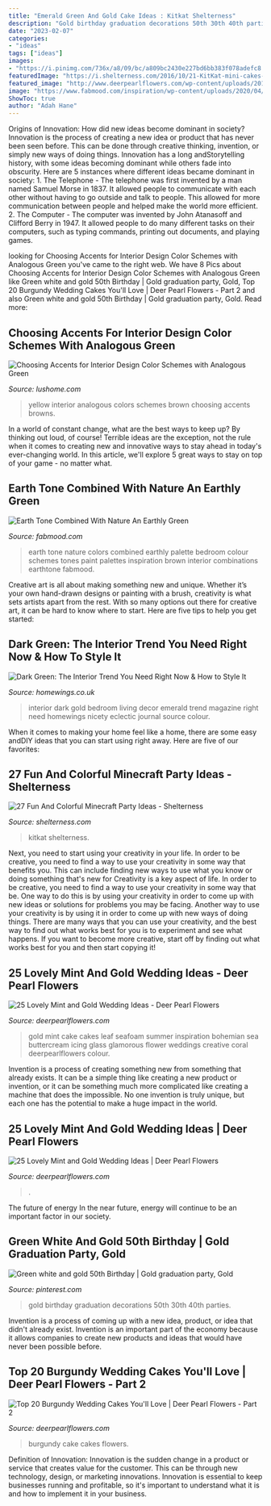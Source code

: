 ```yaml
---
title: "Emerald Green And Gold Cake Ideas : Kitkat Shelterness"
description: "Gold birthday graduation decorations 50th 30th 40th parties"
date: "2023-02-07"
categories:
- "ideas"
tags: ["ideas"]
images:
- "https://i.pinimg.com/736x/a8/09/bc/a809bc2430e227bd6bb383f078adefc8.jpg"
featuredImage: "https://i.shelterness.com/2016/10/21-KitKat-mini-cakes-for-a-Minecraft-party.jpg"
featured_image: "http://www.deerpearlflowers.com/wp-content/uploads/2017/12/Burgundy-wedding-cake-idea-8.jpg"
image: "https://www.fabmood.com/inspiration/wp-content/uploads/2020/04/earth-tone-brown-green.jpg"
ShowToc: true
author: "Adah Hane"
---
```



Origins of Innovation: How did new ideas become dominant in society?
Innovation is the process of creating a new idea or product that has never been seen before. This can be done through creative thinking, invention, or simply new ways of doing things. Innovation has a long andStorytelling history, with some ideas becoming dominant while others fade into obscurity. Here are 5 instances where different ideas became dominant in society: 1. The Telephone - The telephone was first invented by a man named Samuel Morse in 1837. It allowed people to communicate with each other without having to go outside and talk to people. This allowed for more communication between people and helped make the world more efficient. 2. The Computer - The computer was invented by John Atanasoff and Clifford Berry in 1947. It allowed people to do many different tasks on their computers, such as typing commands, printing out documents, and playing games.

	

		
looking for Choosing Accents for Interior Design Color Schemes with Analogous Green you've came to the right web. We have 8 Pics about Choosing Accents for Interior Design Color Schemes with Analogous Green like Green white and gold 50th Birthday | Gold graduation party, Gold, Top 20 Burgundy Wedding Cakes You&#039;ll Love | Deer Pearl Flowers - Part 2 and also Green white and gold 50th Birthday | Gold graduation party, Gold. Read more:
		
    
## Choosing Accents For Interior Design Color Schemes With Analogous Green

<img loading=lazy src="https://www.lushome.com/wp-content/uploads/2017/07/yellow-green-colors-interior-design-3.jpg" onerror="this.onerror=null;this.src='https://tse1.mm.bing.net/th?id=OIP.mNDkMhbgZuEYOLc8aVYUSwHaJ3&amp;pid=15.1';" alt="Choosing Accents for Interior Design Color Schemes with Analogous Green">

_Source: lushome.com_

>yellow interior analogous colors schemes brown choosing accents browns. 

	

In a world of constant change, what are the best ways to keep up? By thinking out loud, of course! Terrible ideas are the exception, not the rule when it comes to creating new and innovative ways to stay ahead in today's ever-changing world. In this article, we'll explore 5 great ways to stay on top of your game - no matter what.

    
## Earth Tone Combined With Nature  An Earthly Green 

<img loading=lazy src="https://www.fabmood.com/inspiration/wp-content/uploads/2020/04/earth-tone-brown-green.jpg" onerror="this.onerror=null;this.src='https://tse3.mm.bing.net/th?id=OIP.HKNbOgu4DA4rNXhxLTqPkQHaN3&amp;pid=15.1';" alt="Earth Tone Combined With Nature  An Earthly Green ">

_Source: fabmood.com_

>earth tone nature colors combined earthly palette bedroom colour schemes tones paint palettes inspiration brown interior combinations earthtone fabmood. 

	

Creative art is all about making something new and unique. Whether it’s your own hand-drawn designs or painting with a brush, creativity is what sets artists apart from the rest. With so many options out there for creative art, it can be hard to know where to start. Here are five tips to help you get started: 

    
## Dark Green: The Interior Trend You Need Right Now &amp; How To Style It

<img loading=lazy src="https://d1evnkpob02sxb.cloudfront.net/CACHE/images/magazine/images/Slide5_5o8EsMe/6077b82ee2855dac1cf3707edd6daab8.jpg" onerror="this.onerror=null;this.src='https://tse2.mm.bing.net/th?id=OIP.MyI9AAB1mc2Lihp1sKsgRgHaE8&amp;pid=15.1';" alt="Dark Green: The Interior Trend You Need Right Now &amp; How to Style It">

_Source: homewings.co.uk_

>interior dark gold bedroom living decor emerald trend magazine right need homewings nicety eclectic journal source colour. 

	

When it comes to making your home feel like a home, there are some easy andDIY ideas that you can start using right away. Here are five of our favorites: 

    
## 27 Fun And Colorful Minecraft Party Ideas - Shelterness

<img loading=lazy src="https://i.shelterness.com/2016/10/21-KitKat-mini-cakes-for-a-Minecraft-party.jpg" onerror="this.onerror=null;this.src='https://tse3.mm.bing.net/th?id=OIP.RSAWPF4xw5h33GNhu3UdBQHaLH&amp;pid=15.1';" alt="27 Fun And Colorful Minecraft Party Ideas - Shelterness">

_Source: shelterness.com_

>kitkat shelterness. 

	

Next, you need to start using your creativity in your life. In order to be creative, you need to find a way to use your creativity in some way that benefits you. This can include finding new ways to use what you know or doing something that's new for
Creativity is a key aspect of life. In order to be creative, you need to find a way to use your creativity in some way that be. One way to do this is by using your creativity in order to come up with new ideas or solutions for problems you may be facing. Another way to use your creativity is by using it in order to come up with new ways of doing things. There are many ways that you can use your creativity, and the best way to find out what works best for you is to experiment and see what happens. If you want to become more creative, start off by finding out what works best for you and then start copying it!

    
## 25 Lovely Mint And Gold Wedding Ideas - Deer Pearl Flowers

<img loading=lazy src="https://www.deerpearlflowers.com/wp-content/uploads/2015/06/simple-gold-and-mint-wedding-cake.jpg" onerror="this.onerror=null;this.src='https://tse1.mm.bing.net/th?id=OIP.sYK5fKkEVB_owoMmXQlGpwHaJr&amp;pid=15.1';" alt="25 Lovely Mint and Gold Wedding Ideas - Deer Pearl Flowers">

_Source: deerpearlflowers.com_

>gold mint cake cakes leaf seafoam summer inspiration bohemian sea buttercream icing glass glamorous flower weddings creative coral deerpearlflowers colour. 

	

Invention is a process of creating something new from something that already exists. It can be a simple thing like creating a new product or invention, or it can be something much more complicated like creating a machine that does the impossible. No one invention is truly unique, but each one has the potential to make a huge impact in the world.

    
## 25 Lovely Mint And Gold Wedding Ideas | Deer Pearl Flowers

<img loading=lazy src="https://www.deerpearlflowers.com/wp-content/uploads/2015/06/Gold-pastel-color-splash.jpg" onerror="this.onerror=null;this.src='https://tse3.mm.bing.net/th?id=OIP.q57k7BAUScAZfajYPq74agHaLH&amp;pid=15.1';" alt="25 Lovely Mint and Gold Wedding Ideas | Deer Pearl Flowers">

_Source: deerpearlflowers.com_

>. 

	

The future of energy
In the near future, energy will continue to be an important factor in our society.

    
## Green White And Gold 50th Birthday | Gold Graduation Party, Gold

<img loading=lazy src="https://i.pinimg.com/736x/a8/09/bc/a809bc2430e227bd6bb383f078adefc8.jpg" onerror="this.onerror=null;this.src='https://tse2.mm.bing.net/th?id=OIP.GSWQ-XOE8avrxUND0T1P3wHaJ4&amp;pid=15.1';" alt="Green white and gold 50th Birthday | Gold graduation party, Gold">

_Source: pinterest.com_

>gold birthday graduation decorations 50th 30th 40th parties. 

	

Invention is a process of coming up with a new idea, product, or idea that didn't already exist. Invention is an important part of the economy because it allows companies to create new products and ideas that would have never been possible before.

    
## Top 20 Burgundy Wedding Cakes You&#039;ll Love | Deer Pearl Flowers - Part 2

<img loading=lazy src="http://www.deerpearlflowers.com/wp-content/uploads/2017/12/Burgundy-wedding-cake-idea-8.jpg" onerror="this.onerror=null;this.src='https://tse2.mm.bing.net/th?id=OIP.UvDxr3Cdr41hUwhOiykIQQHaJI&amp;pid=15.1';" alt="Top 20 Burgundy Wedding Cakes You&#039;ll Love | Deer Pearl Flowers - Part 2">

_Source: deerpearlflowers.com_

>burgundy cake cakes flowers. 

	

Definition of Innovation:
Innovation is the sudden change in a product or service that creates value for the customer. This can be through new technology, design, or marketing innovations. Innovation is essential to keep businesses running and profitable, so it's important to understand what it is and how to implement it in your business.

